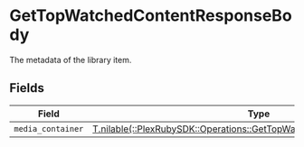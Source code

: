 # GetTopWatchedContentResponseBody

The metadata of the library item.


## Fields

| Field                                                                                                                                     | Type                                                                                                                                      | Required                                                                                                                                  | Description                                                                                                                               |
| ----------------------------------------------------------------------------------------------------------------------------------------- | ----------------------------------------------------------------------------------------------------------------------------------------- | ----------------------------------------------------------------------------------------------------------------------------------------- | ----------------------------------------------------------------------------------------------------------------------------------------- |
| `media_container`                                                                                                                         | [T.nilable(::PlexRubySDK::Operations::GetTopWatchedContentMediaContainer)](../../models/operations/gettopwatchedcontentmediacontainer.md) | :heavy_minus_sign:                                                                                                                        | N/A                                                                                                                                       |